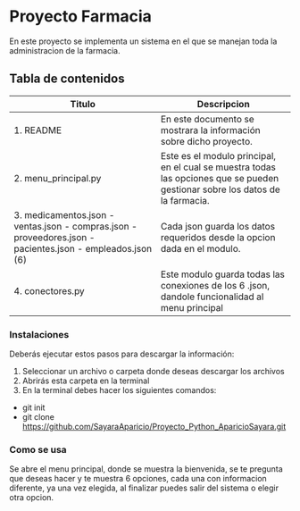 # Proyecto Farmacia

En este proyecto se implementa un sistema en el que se manejan toda la administracion de la farmacia.

## Tabla de contenidos
| Titulo | Descripcion  |
|--|--|
| 1. README |En este documento se mostrara la información sobre dicho proyecto. |
| 2. menu_principal.py | Este es el modulo principal, en el cual se muestra todas las opciones que se pueden gestionar sobre los datos de la farmacia. |
| 3. medicamentos.json - ventas.json - compras.json - proveedores.json - pacientes.json - empleados.json (6) | Cada json guarda los datos requeridos desde la opcion dada en el modulo. |
| 4. conectores.py | Este modulo guarda todas las conexiones de los 6 .json, dandole funcionalidad al menu principal |


### Instalaciones

Deberás ejecutar estos pasos para descargar la información:
1. Seleccionar un archivo o carpeta donde deseas descargar los archivos
2. Abrirás esta carpeta en la terminal
3. En la terminal debes hacer los siguientes comandos:
+ git init
+ git clone https://github.com/SayaraAparicio/Proyecto_Python_AparicioSayara.git

### Como se usa
Se abre el menu principal, donde se muestra la bienvenida, se te pregunta que deseas hacer y te muestra 6 opciones, cada una con informacion diferente, ya una vez elegida, al finalizar puedes salir del sistema o elegir otra opcion.
